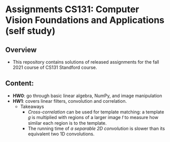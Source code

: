 # Assignments CS131: Computer Vision Foundations and Applications (self study)

## Overview
- This repository contains solutions of released assignments for the fall 2021 course of CS131 Standford course. 

## Content:
- **HW0**: go through basic linear algebra, NumPy, and image manipulation
- **HW1**: covers linear filters, convolution and correlation.
    - Takeaways 
        - *Cross-correlation* can be used for template matching: a template  𝑔  is multiplied with regions of a larger image  𝑓  to measure how similar each region is to the template. 
        - The running time of *a separable 2D convolution* is slower than its equivalent two 1D convolutions.